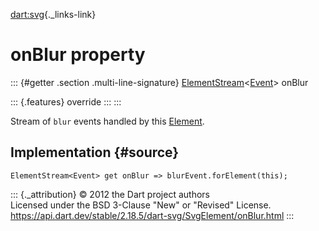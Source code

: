 [dart:svg](../../dart-svg/dart-svg-library){._links-link}

onBlur property
===============

::: {#getter .section .multi-line-signature}
[ElementStream](../../dart-html/elementstream-class)\<[Event](../../dart-html/event-class)\>
onBlur

::: {.features}
override
:::
:::

Stream of `blur` events handled by this
[Element](../../dart-html/element-class).

Implementation {#source}
--------------

``` {.language-dart data-language="dart"}
ElementStream<Event> get onBlur => blurEvent.forElement(this);
```

::: {._attribution}
© 2012 the Dart project authors\
Licensed under the BSD 3-Clause \"New\" or \"Revised\" License.\
<https://api.dart.dev/stable/2.18.5/dart-svg/SvgElement/onBlur.html>
:::

